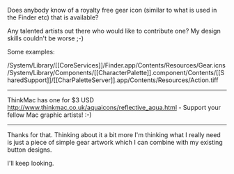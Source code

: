 Does anybody know of a royalty free gear icon (similar to what is used in the Finder etc) that is available?

Any talented artists out there who would like to contribute one? My design skills couldn't be worse ;-)

Some examples:

/System/Library/[[CoreServices]]/Finder.app/Contents/Resources/Gear.icns
/System/Library/Components/[[CharacterPalette]].component/Contents/[[SharedSupport]]/[[CharPaletteServer]].app/Contents/Resources/Action.tiff

----

T<nowiki/>hinkMac has one for $3 USD http://www.thinkmac.co.uk/aquaicons/reflective_aqua.html - Support your fellow Mac graphic artists! :-)

----

Thanks for that. Thinking about it a bit more I'm thinking what I really need is just a piece of simple gear artwork which I can combine with my existing button designs.

I'll keep looking.